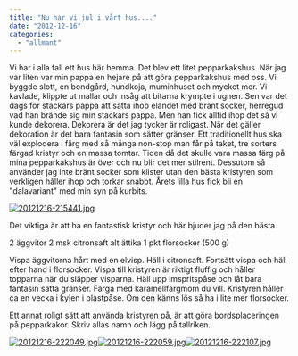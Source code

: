 ```yaml
---
title: "Nu har vi jul i vårt hus...."
date: "2012-12-16"
categories: 
  - "allmant"
---
```


Vi har i alla fall ett hus här hemma. Det blev ett litet pepparkakshus. När jag var liten var min pappa en hejare på att göra pepparkakshus med oss. Vi byggde slott, en bondgård, hundkoja, muminhuset och mycket mer. Vi kavlade, klippte ut mallar och insåg att bitarna krympte i ugnen. Sen var det dags för stackars pappa att sätta ihop eländet med bränt socker, herregud vad han brände sig min stackars pappa. Men han fick alltid ihop det så vi kunde dekorera. Dekorera är det jag tycker är roligast. När det gäller dekoration är det bara fantasin som sätter gränser. Ett traditionellt hus ska väl explodera i färg med så många non-stop man får på taket, tre sorters färgad kristyr och en massa tomtar. Tiden då det skulle vara massa färg på mina pepparkakshus är över och nu blir det mer stilrent. Dessutom så använder jag inte bränt socker som klister utan den bästa kristyren som verkligen håller ihop och torkar snabbt. Årets lilla hus fick bli en "dalavariant" med min syn på kurbits.

[![20121216-215441.jpg](images/20121216-215441.jpg)](http://import.local/wp-content/uploads/2012/12/20121216-215441.jpg)

Det viktiga är att ha en fantastisk kristyr och här bjuder jag på den bästa.

2 äggvitor 2 msk citronsaft alt ättika 1 pkt florsocker (500 g)

Vispa äggvitorna hårt med en elvisp. Häll i citronsaft. Fortsätt vispa och häll efter hand i florsocker. Vispa till kristyren är riktigt fluffig och håller topparna när du släpper visparna. Häll upp imspritspåse och låt bara fantasin sätta gränser. Färga med karamellfärgmom du vill. Kristyren håller ca en vecka i kylen i plastpåse. Om den känns lös så ha i lite mer florsocker.

Ett annat roligt sätt att använda kristyren på, är att göra bordsplaceringen på pepparkakor. Skriv allas namn och lägg på tallriken.

[![20121216-222049.jpg](images/20121216-222049.jpg)](http://import.local/wp-content/uploads/2012/12/20121216-222049.jpg)[![20121216-222059.jpg](images/20121216-222059.jpg)](http://import.local/wp-content/uploads/2012/12/20121216-222059.jpg)[![20121216-222107.jpg](images/20121216-222107.jpg)](http://import.local/wp-content/uploads/2012/12/20121216-222107.jpg)
